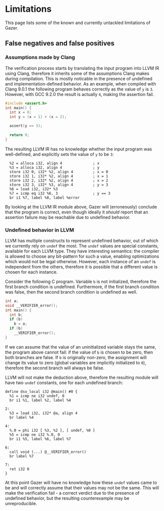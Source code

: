 # Limitations

This page lists some of the known and currently untackled limitations of Gazer.

## False negatives and false positives

### Assumptions made by Clang

The verification process starts by translating the input program into LLVM IR using Clang,
therefore it inherits some of the assumptions Clang makes during compilation.
This is mostly noticable in the presence of undefined and implementation-defined behavior.
As an example, when compiled with Clang 9.0.1 the following program behaves correctly as the value of `y` is `3`.
However, with GCC 9.2.0 the result is actually `4`, making the assertion fail.

```c
#include <assert.h>
int main() {
  int x = 0;
  int y = (x = 1) + (x = 2);

  assert(y == 3);
    
  return 0;
}
```

The resulting LLVM IR has no knowledge whether the input program was well-defined, and explicitly
sets the value of `y` to be `3`:

```
  %2 = alloca i32, align 4              ; x
  %3 = alloca i32, align 4              ; y
  store i32 0, i32* %2, align 4         ; x = 0
  store i32 1, i32* %2, align 4         ; x = 1
  store i32 2, i32* %2, align 4         ; x = 2
  store i32 3, i32* %3, align 4         ; y = 3
  %6 = load i32, i32* %3
  %7 = icmp eq i32 %6, 3                ; y == 3
  br i1 %7, label %8, label %error
```

By looking at the LLVM IR module above, Gazer will (erroneously) conclude that the program is correct,
even though ideally it _should_ report that an assertion failure may be reachable due to undefined behavior.

### Undefined behavior in LLVM

LLVM has multiple constructs to represent undefined behavior, out of which we currently rely on `undef` the most.
The `undef` values are special constants, available for each LLVM type.
They have interesting semantics: the compiler is allowed to choose any bit-pattern for such a value, enabling optimizations which would not be legal otherwise.
However, each instance of an `undef` is independent from the others, therefore it is possible that a different value is chosen for each instance.

Consider the following C program. Variable `b` is not initialized, therefore the first branch condition is undefined.
Furthermore, if the first branch condition was false, then the second branch condition is undefined as well.

```c
int a;
void __VERIFIER_error();
int main() {
  int b;
  if (b)
    b = a;
  if (b)
    __VERIFIER_error();
}
```

If we can assume that the value of an uninitialized variable stays the same, the program above cannot fail:
if the value of `b` is chosen to be zero, then both branches are false.
If `b` is originally non-zero, the assignment will change its value to zero (global variables are implicitly initialized to `0`),
therefore the second branch will always be false.

LLVM will not make the deduction above, therefore the resulting module will have two `undef` constants, one for each undefined branch:

```
define dso_local i32 @main() #0 {
  %1 = icmp ne i32 undef, 0
  br i1 %1, label %2, label %4

2:
  %3 = load i32, i32* @a, align 4
  br label %4

4:
  %.0 = phi i32 [ %3, %2 ], [ undef, %0 ]
  %5 = icmp ne i32 %.0, 0
  br i1 %5, label %6, label %7

6:
  call void (...) @__VERIFIER_error()
  br label %7

7:
  ret i32 0
}
```

At this point Gazer will have no knowledge how these `undef` values came to be and will correctly assume that their values may not be the same.
This will make the verification fail - a correct verdict due to the presence of undefined behavior, but the resulting counterexample may be unreproducible.

